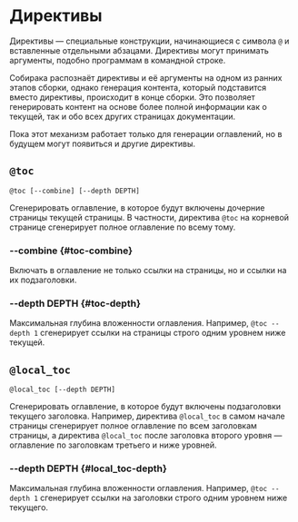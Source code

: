 # Директивы

Директивы — специальные конструкции, начинающиеся с символа `@` и вставленные отдельными абзацами. Директивы могут принимать аргументы, подобно программам в командной строке.

Собирака распознаёт директивы и её аргументы на одном из ранних этапов сборки, однако генерация контента, который подставится вместо директивы, происходит в конце сборки. Это позволяет генерировать контент на основе более полной информации как о текущей, так и обо всех других страницах документации.

Пока этот механизм работает только для генерации оглавлений, но в будущем могут появиться и другие директивы.

## `@toc`

```
@toc [--combine] [--depth DEPTH]
```

Сгенерировать оглавление, в которое будут включены дочерние страницы текущей страницы. В частности, директива `@toc` на корневой странице сгенерирует полное оглавление по всему тому.

### --combine {#toc-combine}

Включать в оглавление не только ссылки на страницы, но и ссылки на их подзаголовки.

### --depth DEPTH {#toc-depth}

Максимальная глубина вложенности оглавления. Например, `@toc --depth 1` сгенерирует ссылки на страницы строго одним уровнем ниже текущей.

## `@local_toc`

```
@local_toc [--depth DEPTH]
```

Сгенерировать оглавление, в которое будут включены подзаголовки текущего заголовка. Например, директива `@local_toc` в самом начале страницы сгенерирует полное оглавление по всем заголовкам страницы, а директива `@local_toc` после заголовка второго уровня — оглавление по заголовкам третьего и ниже уровней.

### --depth DEPTH {#local_toc-depth}

Максимальная глубина вложенности оглавления. Например, `@toc --depth 1` сгенерирует ссылки на заголовки строго одним уровнем ниже текущего.